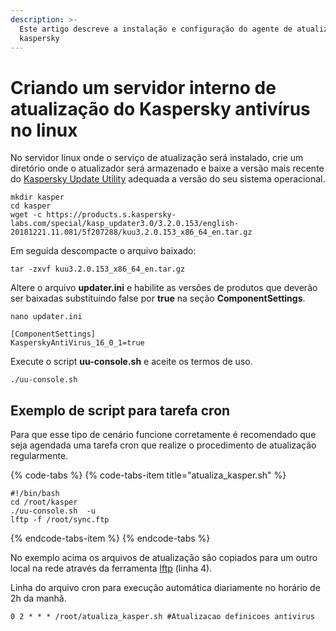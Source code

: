 ```yaml
---
description: >-
  Este artigo descreve a instalação e configuração do agente de atualização do
  kaspersky
---
```


# Criando um servidor interno de atualização do Kaspersky antivírus no linux

No servidor linux onde o serviço de atualização será instalado, crie um diretório onde o atualizador será armazenado e baixe a versão mais recente do [Kaspersky Update Utility](https://support.kaspersky.com/updater3#downloads) adequada a versão do seu sistema operacional.

```text
mkdir kasper
cd kasper
wget -c https://products.s.kaspersky-labs.com/special/kasp_updater3.0/3.2.0.153/english-20181221.11.081/5f207288/kuu3.2.0.153_x86_64_en.tar.gz
```

Em seguida descompacte o arquivo baixado:

```text
tar -zxvf kuu3.2.0.153_x86_64_en.tar.gz
```

Altere o arquivo **updater.ini** e habilite as versões de produtos que deverão ser baixadas substituindo false por **true** na seção **ComponentSettings**.

```text
nano updater.ini 

[ComponentSettings]
KasperskyAntiVirus_16_0_1=true
```

Execute o script **uu-console.sh** e aceite os termos de uso.

```text
./uu-console.sh
```

## Exemplo de script para tarefa cron

Para que esse tipo de cenário funcione corretamente é recomendado que seja agendada uma tarefa cron que realize o procedimento de atualização regularmente.

{% code-tabs %}
{% code-tabs-item title="atualiza\_kasper.sh" %}
```text
#!/bin/bash
cd /root/kasper
./uu-console.sh  -u
lftp -f /root/sync.ftp
```
{% endcode-tabs-item %}
{% endcode-tabs %}

No exemplo acima os arquivos de atualização são copiados para um outro local na rede através da ferramenta [lftp](https://lftp.yar.ru/) \(linha 4\). 

Linha do arquivo cron para execução automática diariamente no horário de 2h da manhã.

```text
0 2 * * * /root/atualiza_kasper.sh #Atualizacao definicoes antivirus
```

